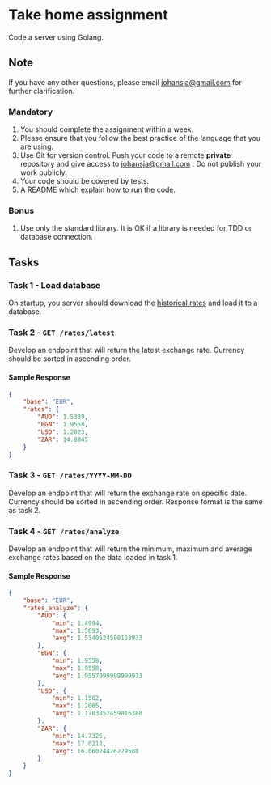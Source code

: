 # Take home assignment
Code a server using Golang.

## Note
If you have any other questions, please email johansja@gmail.com for further clarification.

### Mandatory
1. You should complete the assignment within a week.
2. Please ensure that you follow the best practice of the language that you are using.
3. Use Git for version control. Push your code to a remote **private** repository and give access to johansja@gmail.com . Do not publish your work publicly.
4. Your code should be covered by tests.
5. A README which explain how to run the code.

### Bonus
1. Use only the standard library. It is OK if a library is needed for TDD or database connection.

## Tasks

### Task 1 - Load database
On startup, you server should download the [historical rates](https://www.ecb.europa.eu/stats/eurofxref/eurofxref-hist-90d.xml) and load it to a database.

### Task 2 - `GET /rates/latest`
Develop an endpoint that will return the latest exchange rate. Currency should be sorted in ascending order.

#### Sample Response
```json
{
    "base": "EUR",
    "rates": {
        "AUD": 1.5339,
        "BGN": 1.9558,
        "USD": 1.2023,
        "ZAR": 14.8845
    }
}
```

### Task 3 - `GET /rates/YYYY-MM-DD`
Develop an endpoint that will return the exchange rate on specific date. Currency should be sorted in ascending order. Response format is the same as task 2.

### Task 4 - `GET /rates/analyze`
Develop an endpoint that will return the minimum, maximum and average exchange rates based on the data loaded in task 1.

#### Sample Response
```json
{
    "base": "EUR",
    "rates_analyze": {
        "AUD": {
            "min": 1.4994,
            "max": 1.5693,
            "avg": 1.5340524590163933
        },
        "BGN": {
            "min": 1.9558,
            "max": 1.9558,
            "avg": 1.9557999999999973
        },
        "USD": {
            "min": 1.1562,
            "max": 1.2065,
            "avg": 1.1783852459016388
        },
        "ZAR": {
            "min": 14.7325,
            "max": 17.0212,
            "avg": 16.06074426229508
        }
    }
}
```